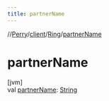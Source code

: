 ```yaml
---
title: partnerName
---
```

//[Perry](../../../index.html)/[client](../index.html)/[Ring](index.html)/[partnerName](partner-name.html)



# partnerName



[jvm]\
val [partnerName](partner-name.html): [String](https://kotlinlang.org/api/latest/jvm/stdlib/kotlin/-string/index.html)




